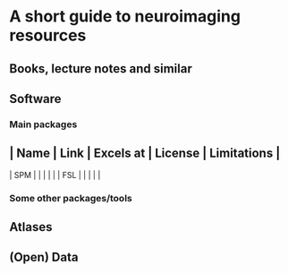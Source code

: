 # A short guide to neuroimaging resources

## Books, lecture notes and similar

## Software

### Main packages

| Name   | Link | Excels at | License | Limitations |
-------------------------------------
| SPM   |      |           |          |             |
| FSL   |      |           |          |             |

### Some other packages/tools

## Atlases

## (Open) Data

